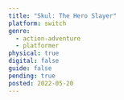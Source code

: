 ```yaml
---
title: "Skul: The Hero Slayer"
platform: switch
genre:
  - action-adventure
  - platformer
physical: true
digital: false
guide: false
pending: true
posted: 2022-05-20
---
```

